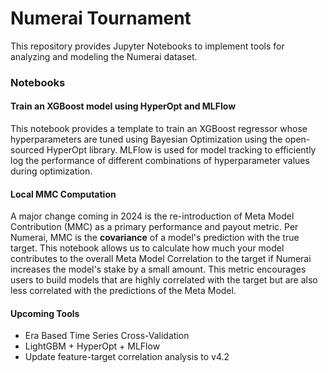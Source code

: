 # Numerai Tournament

This repository provides Jupyter Notebooks to implement tools for analyzing and modeling the Numerai dataset.

### Notebooks

#### Train an XGBoost model using HyperOpt and MLFlow
This notebook provides a template to train an XGBoost regressor whose hyperparameters are tuned using Bayesian Optimization using the open-sourced HyperOpt library. MLFlow is used for model tracking to efficiently log the performance of different combinations of hyperparameter values during optimization. 

#### Local MMC Computation
A major change coming in 2024 is the re-introduction of Meta Model Contribution (MMC) as a primary performance and payout metric. Per Numerai, MMC is the **covariance** of a model's prediction with the true target. This notebook allows us to calculate how much your model contributes to the overall Meta Model Correlation to the target if Numerai increases the model's stake by a small amount. This metric encourages users to build models that are highly correlated with the target but are also less correlated with the predictions of the Meta Model.

#### Upcoming Tools
- Era Based Time Series Cross-Validation
- LightGBM + HyperOpt + MLFlow
- Update feature-target correlation analysis to v4.2
